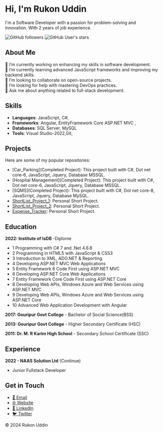 


# Hi, I'm Rukon Uddin

I'm a Software Developer with a passion for problem-solving and innovation. With 2 years of job experience.

![GitHub followers](https://img.shields.io/github/followers/rukonuddinp?label=Follow&style=social) ![GitHub User's stars](https://img.shields.io/github/stars/rukonuddinp?style=social)

## About Me

🔭 I’m currently working on enhancing my skills in software development.  
🌱 I’m currently learning advanced JavaScript frameworks and improving my backend skills.  
👯 I’m looking to collaborate on open-source projects.  
🤔 I’m looking for help with mastering DevOps practices.  
💬 Ask me about anything related to full-stack development.  

## Skills

- **Languages**: JavaScript, C#,
- **Frameworks**: Angular, EntityFramework Core ASP.NET MVC , 
- **Databases**: SQL Server, MySQL
- **Tools**: Visual Studio-2022,Git, 

## Projects

Here are some of my popular repositories:

- [Car_Parking](Completed Project): This project built with C#, Dot net core-6, JavaScript, Jquery, Database MSSQL.
- [Hospital Management](Completed Project): This project built with C#, Dot net core-6, JavaScript, Jquery, Database MSSQL.
- [SQMS](Completed Project): This project built with C#, Dot net core-8, JavaScript, Jquery, Database MySQL.
- [ShortList_Project_1](https://github.com/rukonuddinp/TechnicalTaskOfMalihaSoft): Personal Short Project.
- [ShortList_Project_2](https://github.com/rukonuddinp/ShortListOfHospitalManage): Personal Short Project.
- [Expense_Tracker](https://github.com/rukonuddinp/Expense_Tracker): Personal Short Project.
  

## Education

**2022: Institute of IsDB** -Diplome

- 1	Programming with C# 7 and .Net 4.6.8
- 2	Programming in HTML5 with JavaScript & CSS3
- 3	Introduction to XML, ADO.NET & Reporting
- 4	Developing ASP.NET MVC  Web Applications
- 5	Entity Framework 6 Code First using ASP.NET MVC 
- 6	Developing ASP.NET Core Web Applications
- 7	Entity Framework Core Code First using ASP.NET Core
- 8	Developing Web APIs, Windows Azure and Web Services using ASP.NET MVC
- 9	Developing Web APIs, Windows Azure and Web Services using ASP.NET Core
- 10	Advanced Web Application Development with Angular
  
**2017: Gouripur Govt College** - Bachelor of Social Science(BSS)

**2013: Gouripur Govt College** - Higher Secondary Certificate (HSC)

**2011: Dr. M. R Karim High School** - Secondary School Certificate (SSC)

## Experience
**2022 -  NAAS Solution Ltd** (Continue)
- Junior Fullstack Developer


## Get in Touch

- [📧 Email](mailto:rukon2280@gmail.com)
- [🌐 Website]()
- [💼 LinkedIn](https://www.linkedin.com/in/rukon-uddin-99830623b/)
- [🐦 Twitter]()


© 2024 Rukon Uddin


